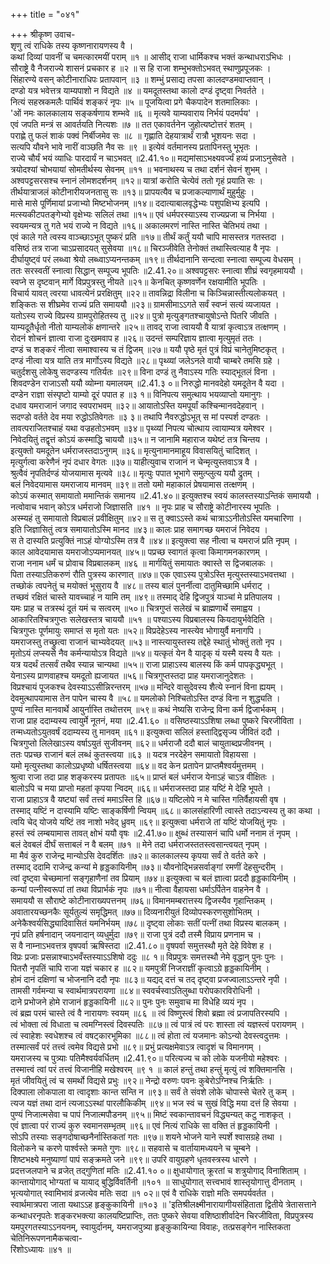 +++
title = "०४१"

+++
श्रीकृष्ण उवाच-  
शृणु त्वं राधिके तस्य कृष्णनारायणस्य वै ।  
कथां दिव्यां पावनीं च चमत्कारमयीं पराम् ॥१ ॥
आसीद् राजा धार्मिकश्च भक्तं कन्थाधराऽभिधः ।  
सौराष्ट्रे वै नैजराज्ये शासनं प्रचकार ह ॥२ ॥
स हि राजा शम्भुभक्तोऽभवत् स्थाणुप्रपूजकः ।  
सिंहारण्ये वसन् कोटीनाराधिपः प्रतापवान् ॥३ ॥
शम्भुं प्रसाद्य तपसा कालदण्डमवाप्तवान् ।  
दण्डो यत्र भवेत्तत्र याम्यपाशो न विद्यते ॥४ ॥
यमदूतस्तथा कालो दण्डं दृष्ट्वा निवर्तते ।  
नित्यं सहस्रकमलैः पार्थिवं शङ्करं नृपः ॥५ ॥
पूजयित्वा प्रगे चैकपादेन शतमालिकाः ।  
'ओं नमः कालकालाय सङ्कर्षणाय शम्भवे ॥६ ॥
मृत्यवे याम्यवाराय निर्भयं पदमर्पय' ।  
एवं जपति मन्त्रं स आवर्तयति नित्यशः ॥७ ॥
तत एकावर्तनेन जुहोत्यष्टोत्तरं शतम् ।  
पराह्णे तु फलं शाकं पक्वं निर्बीजमेव सः ॥८ ॥
गृह्णाति देहयात्रार्थं रात्रौ भूशयनः सदा ।  
सत्यपि यौवने भावे नारीं वाञ्छति नैव सः ॥९ ॥
इत्येवं वर्तमानस्य प्रतापिनस्तु भूभृतः ।  
राज्ये चौर्यं भयं व्याधिः पारदार्यं न चाऽभवत् ॥2.41.१०॥
मद्यमांसाऽभक्ष्यवर्ज्यं हव्यं प्रजाऽनुसेवते ।  
त्रयोदश्यां चोभयायां सोमतीर्थस्य सेवनम् ॥११ ॥
भवनाथस्य च तथा दर्शनं सेवनं शुभम् ।  
अश्वपट्टसरसश्च स्नानं लोमशदर्शनम् ॥१२॥
यात्रां करोति चेत्येवं ततो गृहं प्रयाति सः ।  
तीर्थयात्राजलं कोटीनारीयजनतासु सः ॥१३॥
प्रापयत्यैव च प्रजाकल्याणार्थं मुहुर्मुहुः ।  
मासे मासे पूर्णिमायां प्रजाभ्यो मिष्टभोजनम् ॥१४॥
ददात्याबालवृद्धेभ्यः पशुपक्षिभ्य इत्यपि ।  
मत्स्यकीटपतङ्गेभ्यो वृक्षेभ्यः सलिलं तथा ॥१५॥
एवं धर्मपरस्याऽस्य राज्यप्रजा च निर्भया ।  
स्वयमन्यत्र तु गते भयं राज्ये न विद्यते ॥१६॥
अकालमरणं नास्ति नास्ति चेतिभयं तथा ।  
एवं काले गते त्वस्य वाञ्च्छाऽभूत् पुष्करं प्रति ॥१७॥
तीर्थं कर्तुं ययौ चापि मासस्तत्र गतस्तदा ।  
वसिष्ठं तत्र राजा चाऽप्रसादयत् सुसेवया ॥१८॥
चिरञ्जीवेति तेनोक्तं तथास्त्वित्याह वै नृपः ।  
दीर्घायुष्ट्वं परं लब्ध्वा श्रेयो लब्ध्वाऽप्यनन्तकम् ॥१९॥
तीर्थदानानि सन्दत्वा स्नात्वा सम्पूज्य वेधसम् ।  
ततः सरस्वतीं स्नात्वा सिद्धान् सम्पूज्य भूपतिः ॥2.41.२०॥
अश्वपट्टसरः स्नात्वा शीघ्रं स्वगृहमाययौ ।  
स्वप्ने स दृष्टवान् मार्गे विप्रपुत्रस्तु नीयते ॥२१॥
केनचित् कृष्णवर्णेन रक्षयामीति भूपतिः ।  
विचार्य यावत् त्वरया धावत्येनं प्ररक्षितुम् ॥२२॥
तावन्निद्रा विलीना च किञ्चिन्नास्तीत्यलोकयत् ।  
शङ्कितः स शीघ्रमेव राज्यं प्रति समाययौ ॥२३॥
ग्रामसीमाऽऽगते सर्वं स्वप्नं सत्यं व्यजायत ।  
यतोऽस्य राज्ये विप्रस्य ग्रामपुरोहितस्य तु ॥२४॥
पुत्रो मृत्युङ्गतश्चायुषोऽन्ते पितरि जीवति ।  
याम्यदूतैर्धृतो नीतो याम्यलोकं क्षणान्तरे ॥२५॥
तावद् राजा त्वाययौ वै यात्रां कृत्वाऽत्र तत्क्षणम् ।  
रोदनं शोचनं ज्ञात्वा राजा दुःखमवाप ह ॥२६॥
उदन्तं सम्परिज्ञाय ज्ञात्वा मृत्युमृतं ततः ।  
दण्डं च शङ्करं नीत्वा समाश्वास्य च तं द्विजम् ॥२७॥
ययौ पृष्ठे मृतं पुत्रं विप्रं चानेतुमिष्टकृत् ।  
दण्डं नीत्वा यत्र याति तत्र मार्गोऽस्य विद्यते ॥२८॥
पृथ्व्यां जलेऽनले वायौ चाम्बरे तमसि ग्रहे ।  
चतुर्दशसु लोकेषु सदण्डस्य गतिर्यतः ॥२९॥
विना दण्डं तु नैवाऽस्य गतिः स्याद्भूतलं विना ।  
शिवदण्डेन राजाऽसौ ययौ व्योम्ना यमालयम् ॥2.41.३ ०॥
निरुद्धो मानवदेहो यमदूतेन वै यदा ।  
दण्डेन राज्ञा संस्पृष्टो याम्यो दूरं पपात ह ॥३ १॥
विनिपत्य समुत्थाय भयव्याप्तो यमानुगः ।  
दधाव यमराजानं जगाद स्वपराभवम् ॥३२॥
आयातोऽस्ति यमपूर्यां कश्चिन्मानवदेहवान् ।  
सदण्डो वर्तते देव मया रुद्धोऽतिवेगतः ॥३ ३॥
तथापि नैवरुद्धोऽभूत् स मां पस्पर्श दण्डतः ।  
तावत्पराजितश्चाहं यथा वज्रहतोऽभवम् ॥३४॥
पृथ्व्यां निपत्य चोत्थाय त्वायाम्यत्र यमेश्वर ।  
निवेदयितुं तद्वृत्तं कोऽयं कस्माद्धि चाययौ ॥३५॥
न जानामि महाराज यथेष्टं तत्र चिन्तय ।  
इत्युक्तो यमदूतेन धर्मराजस्तदाऽनुगम् ॥३६॥
मृत्युनामानमाहूय विवासयितुं चादिशत् ।  
मृत्युर्गत्वा करेणैनं नृपं दधार वेगतः ॥३७॥
याहीत्युवाच राजानं न चेन्मृत्युस्तवाऽत्र वै ।  
श्रुत्वैवं नृपतिर्दण्डं योजयामास मृत्यवे ॥३८॥
मृत्युः पपात भूभागे समुत्प्लुत्य ययौ द्रुतम् ।  
बलं निवेदयामास यमराजाय मानवम् ॥३९॥
ततो यमो महाकालं प्रेषयामास तत्क्षणम् ।  
कोऽयं कस्मात् समायातो ममान्तिकं समानय ॥2.41.४०॥
इत्युक्तश्च स्वयं कालस्तस्याऽन्तिकं समाययौ ।  
नत्वोवाच भवान् कोऽत्र धर्मराजो जिज्ञासति ॥४१ ॥
नृपः प्राह च सौराष्ट्रे कोटीनारस्य भूपतिः ।  
अस्म्यहं तु समायातो विप्रबालं प्रवीक्षितुम् ॥४२॥
स तु क्वाऽऽस्ते कथं चात्राऽऽनीतोऽस्ति यमचारिणा ।  
इति जिज्ञासितुं त्वत्र समायातोऽस्मि मानद ॥४३॥
कालः प्राह समागच्छ यमराजं निवेदय ।  
स ते दास्यति प्रत्युक्तिं नाऽहं योग्योऽस्मि तत्र वै ॥४४॥
इत्युक्त्वा सह नीत्वा च यमराजं प्रति नृपम् ।  
काल आवेदयामास यमराजोऽप्यमानयत् ॥४५॥
पप्रच्छ स्वागतं कृत्वा किमागमनकारणम् ।  
राजा ननाम धर्मं च प्रोवाच विप्रबालकम् ॥४६ ॥
मार्गयितुं समायातः क्वास्ते स द्विजबालकः ।  
पिता तस्याऽतिकरुणं रौति पुत्रस्य कारणात् ॥४७॥
एक एवाऽस्य पुत्रोऽस्ति मृत्युस्तस्याऽभवत्तथा ।  
तच्छोकं त्वपनेतुं च मयोक्तं भूसुराय वै ॥४८॥
तस्य बालं पुनर्नीत्वा दातुमिच्छामि धर्मराट् ।  
तच्छवं रक्षितं चास्ते यावच्चाहं न यामि तम् ॥४९॥
तस्माद् देहि द्विजपुत्रं याञ्चां मे प्रतिपालय ।  
यमः प्राह च तत्रस्थं दूतं यमं च सत्वरम् ॥५०॥
चित्रगुप्तं सलेखं च ब्राह्मणार्थे समाह्वय ।  
आकारितश्चित्रगुप्तः सलेखस्तत्र चाययौ ॥५१ ॥
पश्याऽस्य विप्रबालस्य कियदायुर्भवेदिति ।  
चित्रगुप्तः पूर्णमायुः समाप्तं स मृतो यतः ॥५२॥
विप्रदेहेऽस्य नास्त्येव भोगायुर्वै मनागपि ।  
यमराजस्तु तच्छ्रुत्वा राजानं चाभ्यवेदयत् ॥५३॥
नास्त्यायुस्तस्य तद्देहे स्थातुं भोक्तुं ततो नृप ।  
मृतोऽयं लप्स्यसे नैव कर्मन्यायोऽत्र विद्यते ॥५४॥
यत्कृतं येन वै यादृक् यं यस्मै यस्य वै यतः ।  
यत्र यदर्थं तत्सर्वं तथैव स्यान्न चान्यथा ॥५५॥
राजा प्राहाऽस्य बालस्य किं कर्म पापकृद्ध्यभूत् ।  
येनाऽस्य प्राणवाहश्च यमदूतो ह्यजायत ॥५६॥
चित्रगुप्तस्तदा प्राह यमराजानुदेशतः ।  
विप्रश्चायं पूजकश्च देवस्याऽऽसीन्निरन्तरम् ॥५७॥
मन्दिरे वासुदेवस्य शैत्ये स्नानं विना ह्ययम् ।  
देवमुत्थापयामास तेन पापेन चास्य वै ॥५८॥
यमलोको निश्चितोऽस्ति दण्डं विना न शुद्ध्यति ।  
पुण्यं नास्ति मानवार्थे आयुर्नास्ति तथोत्तरम् ॥५९॥
कथं नेष्यसि राजेन्द्र विना कर्म द्विजार्भकम् ।  
राजा प्राह ददाम्यस्य त्वायुर्मे नूतनं, मया ॥2.41.६० ॥
वसिष्ठस्याऽऽशिषा लब्धा पुष्करे चिरजीविता ।  
तन्मध्यतोऽयुतवर्षं ददाम्यस्य तु मानवम् ॥६१॥
इत्युक्त्वा सलिलं हस्ताद्द्विसृज्य जीवितं ददौ ।  
चित्रगुप्तो लिलेखाऽस्य वर्षाऽयुतं सुजीवनम् ॥६२॥
धर्मराजौ ददौ बालं चायुताब्दप्रजीवनम् ।  
ततः पप्रच्छ राजानं बलं लब्धं कुतस्त्वया ॥६३ ॥
यदत्र नरदेहेन समायातो विहायसा ।  
यमो मृत्युस्तथा कालोऽप्रधृष्यो धर्षितस्त्वया ॥६४॥
वद केन प्रतापेन प्राप्तमैश्वर्यमुत्तमम् ।  
श्रुत्वा राजा तदा प्राह शङ्करस्य प्रतापतः ॥६५॥
प्राप्तं बलं धर्मराज येनाऽहं चाऽत्र वीक्षितः ।  
बालोऽपि च मया प्राप्तो महतां कृपया न्विदम् ॥६६॥
धर्मराजस्तदा प्राह यष्टिं मे देहि भूपते ।  
राजा प्राहाऽत्र वै यष्ट्यां सर्वं तत्त्वं ममाऽस्ति हि ॥६७॥
यष्टिलोपे न मे चास्ति गतिर्वैहायसी वृष ।  
तस्माद् यष्टिं न दास्यामि यष्टिः साङ्कर्षिणी न्वियम् ॥६८॥
कालसंहारिणी त्वास्ते तदाऽन्यस्य तु का कथा ।  
त्वयि चेद् योजये यष्टिं तव नाशो भवेद् ध्रुवम् ॥६९॥
इत्युक्त्वा धर्मराजे तां यष्टिं योजयितुं नृपः ।  
हस्तं स्वं लम्बयामास तावत् क्षोभं ययौ वृषः ॥2.41.७०॥
क्षुब्धं तस्यासनं चापि धर्मो ननाम तं नृपम् ।  
बलं देवबलं दीर्घं सत्ताबलं न वै बलम् ॥७१ ॥
मेने तदा धर्मराजस्ततस्त्वसान्त्वयत् नृपम् ।  
मा मैवं कुरु राजेन्द्र मान्योऽसि देवदर्शितः ॥७२॥
कालकालस्य कृपया सर्वं ते वर्तते करे ।  
तस्माद् ददामि राजेन्द्र कन्यां मे हृड्डकायिनीम् ॥७३॥
यौवनोद्भिन्नसर्वाङ्गां रमणीं देहसुन्दरीम् ।  
त्वां दृष्ट्वा चेच्छमानां सङ्गृहाणैनां तव प्रियाम् ॥७४॥
इत्युक्त्वा च बलं ज्ञात्वा प्रददौ हृड्डकायिनीम् ।  
कन्यां पत्नीस्वरूपां तां तथा विप्रार्भकं नृपः ॥७१॥
नीत्वा वैहायसा धर्माऽर्पितेन वाहनेन वै ।  
समाययौ स सौराष्टे कोटीनाराख्यपत्तनम् ॥७६॥
विमानमम्बरात्तस्य द्विजस्यैव गृहान्तिकम् ।  
अवातारयच्छनकैः सूर्यतुल्यं समृद्धिमत् ॥७७॥
दिव्यनारीयुतं दिव्योपस्करणसुशोभितम् ।  
अनेकैश्वर्यसिद्ध्यादिवासितं यमनिर्भयम् ॥७८॥
दृष्ट्वा लोकाः सतीं पत्नीं तथा विप्रस्य बालकम् ।  
नृपं प्रति हर्षनादान् जयनादान् व्यधुर्मुदा ॥७९॥
राजा पुत्रं ददौ तस्मै विप्राय प्रणनाम च ।  
स वै नाम्नाऽभवत्तत्र वृषपर्वा ऋषिस्तदा ॥2.41.८०॥
वृषपर्वा समुत्तस्थौ मृते देहे विवेश ह ।  
विप्रः प्रजाः प्रसन्नाश्चाऽभवँस्तस्याऽऽशिषो ददुः ॥८ १॥
विप्रपुत्रः समत्तस्थौ नेमे वृद्धान् पुनः पुनः ।  
पितरौ नृपतिं चापि राजा यज्ञं चकार ह ॥८२॥
यमपुत्रीं निजराज्ञीं कृत्वाऽग्रे हृड्डकायिनीम् ।  
होमं दानं दक्षिणां च भोजनानि ददौ नृपः ॥८३॥
यद्यद् दत्तं च तद् दृष्ट्वा प्रजज्वालाऽऽन्तरे नृपी ।  
तामसी गर्वमन्या च स्वार्थमात्रपरायणा ॥८४॥
स्ववर्चस्वाऽतिलुब्धा परोपकारविरोधिनी ।  
दाने प्रभोजने होमे राजानं हृड्डकायिनी ॥८२॥
पुनः पुनः समुवाच मा विधेहि व्ययं नृप ।  
त्वं ब्रह्म परमं चास्ते त्वं वै नारायणः स्वयम् ॥८६ ॥
त्वं विष्णु्स्त्वं शिवो ब्रह्मा त्वं प्रजापतिरस्यपि ।  
त्वं भोक्ता त्वं विधाता च त्वमग्निस्त्वं दिवस्पतिः ॥८७॥
त्वं पात्रं त्वं परः शास्ता त्वं यज्ञस्त्वं परायणम् ।  
त्वं स्वाहेशः स्वधेशश्च त्वं वषट्कारभूमिका ॥८८॥
त्वं होता त्वं यजमानः कोऽन्यो देवस्त्वदुत्तमः ।  
तस्मात्सर्वं परं तत्त्वं त्वमेव विद्यसे प्रभो ॥८९॥
प्रभुं प्रत्यक्षमेवाऽत्र त्वादृशं च विमानगम् ।  
यमराजस्य च पुत्र्याः पतिमैश्वर्यवर्धितम् ॥2.41.९०॥
परित्यज्य च को लोके यजनीयो महेश्वरः ।  
तस्मात्त्वं त्वां परं तत्त्वं विजानीहि मखेश्वरम् ॥९ १ ॥
कालं हन्तुं तथा हन्तुं मृत्युं त्वं शक्तिमानसि ।  
मृतं जीवयितुं त्वं च समर्थो विद्यसे प्रभुः ॥९२॥
नेन्द्रो वरुणः पवनः कुबेरोऽग्निश्च निर्ऋतिः ।  
दिक्पाला लोकपाला वा त्वादृशाः कान्त सन्ति न ॥९३॥
सर्वं ते संवशे लोके चोपास्से चेतरे तु कम् ।  
त्यज यज्ञं तथा दानं त्यजाऽऽस्थां पारलौकिकीम् ॥९४॥
भज स्वं च सुखं विद्धि मया दत्तं हि सेवया ।  
पुण्यं निजात्मसेवा च पापं निजात्मपौडनम् ॥९५॥
मिष्टं स्वकान्तावचनं विद्ध्यन्यत् कटु नाशकृत् ।  
एवं ज्ञात्वा परं राज्यं कुरु स्वमानसम्भृतम् ॥९६॥
एवं नित्यं राधिके सा वक्ति तं हृड्डकायिनी ।  
सोऽपि तस्याः सङ्गदोषाच्छनैर्नास्तिकतां गतः ॥९७॥
शयने भोजने याने स्पर्शे श्वासग्रहे तथा ।  
विलोकने च करणे पार्श्वस्ते क्रमते गुणः ॥९८॥
सहवासे च वार्तायामध्ययने च चूम्बने ।  
शिष्टभक्ष्ये मनुष्याणां पापं सङ्क्रमते जने ॥९९॥
उपरि वायुग्रहणे धृतवस्त्रस्य धारणे ।  
प्रदत्तजलपाने च व्रजेत् तद्गुणितां मतिः ॥2.41.१० ०॥
क्षुधायोगात् क्रूरतां च शत्रुयोगाद् विनाशिताम् ।  
कान्तायोगाद् भोग्यतां च यायाद् बुद्धिर्विवर्तिनी ॥१०१ ॥
साधुयोगात् सत्त्वभावं शास्तृयोगात्तु दीनताम् ।  
भृत्ययोगात् स्वामिभावं व्रजत्येव मतिः सदा ॥१ ०२॥
एवं वै राधिके राज्ञो मतिः समपर्यवर्तत ।  
स्वार्थमात्रपरा जाता यथाऽऽह हृङ्कुकायिनी ॥१०३ ॥
'इतिश्रीलक्ष्मीनारायागीयसंहिताता द्वितीये त्रेतासत्ताने कन्थाधरनृपतेः शङ्करभक्त्या कालयष्टिप्राप्तिः, ततः पुष्करे सेवया वशिष्ठाशीर्वादेन चिरजीविता, विप्रपुत्रस्य यमपुरगतस्याऽऽनयनम्, स्वायुर्दानम्, यमराजपुत्र्या हृङ्कुकायिन्या विवाहः, तत्प्रसङ्गेन नास्तिकता चेतिनिरूपणनामैकचत्वा-  
रिंशोऽध्यायः ॥४१ ॥
    
